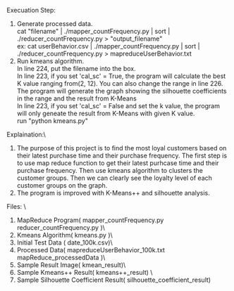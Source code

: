 Execuation Step:
1. Generate processed data. \
  cat "filename" | ./mapper_countFrequency.py | sort | ./reducer_countFrequency.py > "output_filename" \
  ex: cat userBehavior.csv | ./mapper_countFrequency.py | sort | ./reducer_countFrequency.py > mapreduceUserBehavior.txt 
2. Run kmeans algorithm. \
  In line 224, put the filename into the box.\
  In line 223, if you set 'cal_sc' = True, the program will calculate the best K value ranging from(2, 12). You can also change the range in line 226. The program will generate the graph showing the silhouette coefficients in the range and the result from K-Means \
  In line 223, if you set 'cal_sc' = False and set the k value, the program will only geneate the result from K-Means with given K value. \
  run "python kmeans.py"



Explaination:\
1. The purpose of this project is to find the most loyal customers based on their latest purchase time and their purchase frequency. The first step is to use map reduce function to get their latest purhcase time and their purchase frequency. Then use kmeans algorithm to clusters the customer groups. Then we can clearly see the loyalty level of each customer groups on the graph. 
2. The program is improved with K-Means++ and silhouette analysis.



Files: \
1. MapReduce Program( mapper_countFrequency.py reducer_countFrequency.py )\
2. Kmeans Algorithm( kmeans.py )\
3. Initial Test Data ( date_100k.csv)\
4. Processed Data( mapreduceUserBehavior_100k.txt mapReduce_processedData )\
5. Sample Result Image( kmean_result)\
6. Sample Kmeans++ Result( kmeans++_result) \
7. Sample Silhouette Coefficient Result( silhouette_coefficient_result) 
